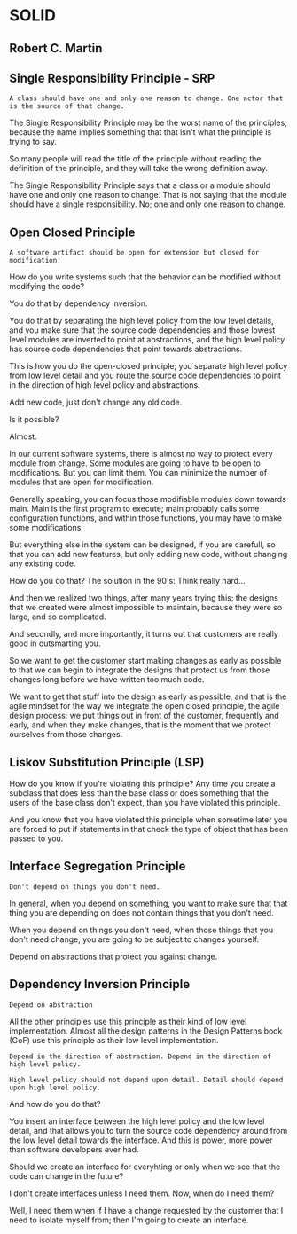 # SOLID

## Robert C. Martin

## Single Responsibility Principle - SRP

``
A class should have one and only one reason to change.
One actor that is the source of that change.
``

The Single Responsibility Principle may be the worst name of the principles, because the name implies something that that isn't what the principle is trying to say. 

So many people will read the title of the principle without reading the definition of the principle, and they will take the wrong definition away.

The Single Responsibility Principle says that a class or a module should have one and only one reason to change. That is not saying that the module should have a single responsibility. No; one and only one reason to change.

## Open Closed Principle

``
A software artifact should be open for extension but closed for modification.
``

How do you write systems such that the behavior can be modified without modifying the code?

You do that by dependency inversion.

You do that by separating the high level policy from the low level details, and you make sure that the source code dependencies and those lowest level modules are inverted to point at abstractions, and the high level policy has source code dependencies that point towards abstractions. 

This is how you do the open-closed principle; you separate high level policy from low level detail and you route the source code dependencies to point in the direction of high level policy and abstractions.

Add new code, just don't change any old code.

Is it possible?

Almost.

In our current software systems, there is almost no way to protect every module from change. Some modules are going to have to be open to modifications. But you can limit them. You can minimize the number of modules that are open for modification. 

Generally speaking, you can focus those modifiable modules down towards main. Main is the first program to execute; main probably calls some configuration functions, and within those functions, you may have to make some modifications. 

But everything else in the system can be designed, if you are carefull, so that you can add new features, but only adding new code, without changing any existing code.

How do you do that?
The solution in the 90's: Think really hard...

And then we realized two things, after many years trying this: the designs that we created were almost impossible to maintain, because they were so large, and so complicated.

And secondly, and more importantly, it turns out that customers are really good in outsmarting you.

So we want to get the customer start making changes as early as possible to that we can begin to integrate the designs that protect us from those changes long before we have written too much code. 

We want to get that stuff into the design as early as possible, and that is the agile mindset for the way we integrate the open closed principle, the agile design process: we put things out in front of the customer, frequently and early, and when they make changes, that is the moment that we protect ourselves from those changes.

## Liskov Substitution Principle (LSP)

How do you know if you're violating this principle? Any time you create a subclass that does less than the base class or does something that the users of the base class don't expect, than you have violated this principle.

And you know that you have violated this principle when sometime later you are forced to put if statements in that check the type of object that has been passed to you.

## Interface Segregation Principle

``
Don't depend on things you don't need.
``

In general, when you depend on something, you want to make sure that that thing you are depending on does not contain things that you don't need.

When you depend on things you don't need, when those things that you don't need change, you are going to be subject to changes yourself.

Depend on abstractions that protect you against change.

## Dependency Inversion Principle

``
Depend on abstraction
``

All the other principles use this principle as their kind of low level implementation.
Almost all the design patterns in the Design Patterns book (GoF) use this principle as their low level implementation.

``
Depend in the direction of abstraction.
Depend in the direction of high level policy.
``

``
High level policy should not depend upon detail.
Detail should depend upon high level policy.
``

And how do you do that?

You insert an interface between the high level policy and the low level detail, and that allows you to turn the source code dependency around from the low level detail towards the interface.
And this is power, more power than software developers ever had.

Should we create an interface for everyhting or only when we see that the code can change in the future?

I don't create interfaces unless I need them.
Now, when do I need them?

Well, I need them when if I have a change requested by the customer that I need to isolate myself from; then I'm going to create an interface.
